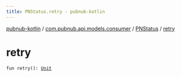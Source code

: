 ```yaml
---
title: PNStatus.retry - pubnub-kotlin
---
```


[pubnub-kotlin](../../index.html) / [com.pubnub.api.models.consumer](../index.html) / [PNStatus](index.html) / [retry](./retry.html)

# retry

`fun retry(): `[`Unit`](https://kotlinlang.org/api/latest/jvm/stdlib/kotlin/-unit/index.html)